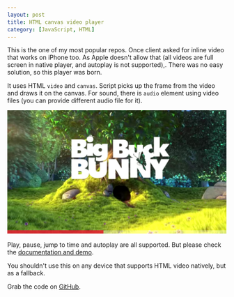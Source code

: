 ```yaml
---
layout: post
title: HTML canvas video player
category: [JavaScript, HTML]
---
```


This is the one of my most popular repos. Once client asked for inline video that works on iPhone too.
As Apple doesn't allow that (all videos are full screen in native player, and autoplay is not supported),.
There was no easy solution, so this player was born.

It uses HTML `video` and `canvas`. Script picks up the frame from the video and draws it on the canvas.
For sound, there is `audio` element using video files (you can provide different audio file for it).

<a href="http://stanko.github.io/html-canvas-video-player/">
  <img src="/public/img/projects/canvas-video.jpg" alt="HTML canvas video player - Demo">
</a>

Play, pause, jump to time and autoplay are all supported.
But please check the [documentation and demo](http://stanko.github.io/html-canvas-video-player/).

You shouldn't use this on any device that supports HTML video natively, but as a fallback.

Grab the code on [GitHub](https://github.com/Stanko/html-canvas-video-player).
